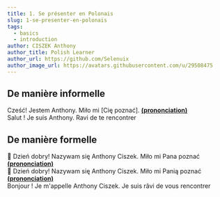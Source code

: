 ```yaml
---
title: 1. Se présenter en Polonais
slug: 1-se-presenter-en-polonais
tags:
  - basics
  - introduction
author: CISZEK Anthony
author_title: Polish Learner
author_url: https://github.com/Selenuix
author_image_url: https://avatars.githubusercontent.com/u/29508475
---
```


## De manière informelle


Cześć! Jestem Anthony. Miło mi [Cię poznać]. **[(prononciation)](https://cdn.selenuix.tools/polonais/public/audio/1-1.mp3)**  
Salut ! Je suis Anthony. Ravi de te rencontrer

## De manière formelle

:man: Dzień dobry! Nazywam się Anthony Ciszek. Miło mi Pana poznać **[(prononciation)](https://cdn.selenuix.tools/polonais/public/audio/1-2.mp3)**  
:woman: Dzień dobry! Nazywam się Anthony Ciszek. Miło mi Panią poznać **[(prononciation)](https://cdn.selenuix.tools/polonais/public/audio/1-3.mp3)**  
Bonjour ! Je m'appelle Anthony Ciszek. Je suis râvi de vous rencontrer
